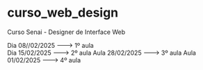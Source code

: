 # curso_web_design
Curso Senai - Designer de Interface Web

Dia 08//02/2025  ---> 1º aula                                                                                            
Dia 15/02/2025   ---> 2º aula                                                                                                     Aula 28/02/2025  ---> 3º aula                                                                                                     Aula 01/02/2025  ---> 4º aula
